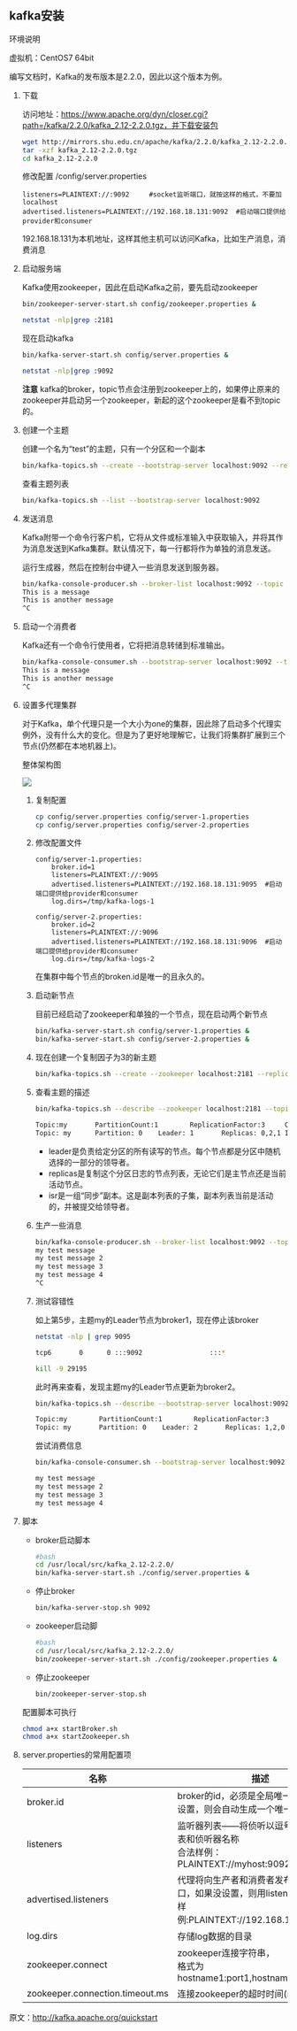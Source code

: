 ## kafka安装

环境说明

虚拟机：CentOS7 64bit

编写文档时，Kafka的发布版本是2.2.0，因此以这个版本为例。

1. 下载
    
    访问地址：https://www.apache.org/dyn/closer.cgi?path=/kafka/2.2.0/kafka_2.12-2.2.0.tgz，并下载安装包
    
    ```bash
    wget http://mirrors.shu.edu.cn/apache/kafka/2.2.0/kafka_2.12-2.2.0.tgz
    tar -xzf kafka_2.12-2.2.0.tgz
    cd kafka_2.12-2.2.0
    ```

    修改配置
    /config/server.properties
    
    ```
    listeners=PLAINTEXT://:9092     #socket监听端口，就按这样的格式，不要加localhost
    advertised.listeners=PLAINTEXT://192.168.18.131:9092  #启动端口提供给provider和consumer
    ```

    192.168.18.131为本机地址，这样其他主机可以访问Kafka，比如生产消息，消费消息

2. 启动服务端

    Kafka使用zookeeper，因此在启动Kafka之前，要先启动zookeeper

    ```bash
    bin/zookeeper-server-start.sh config/zookeeper.properties &

    netstat -nlp|grep :2181
    ```

    现在启动kafka

    ```bash
    bin/kafka-server-start.sh config/server.properties &

    netstat -nlp|grep :9092
    ```

    **注意**
    kafka的broker，topic节点会注册到zookeeper上的，如果停止原来的zookeeper并启动另一个zookeeper，新起的这个zookeeper是看不到topic的。

3. 创建一个主题

    创建一个名为“test”的主题，只有一个分区和一个副本

    ```bash
    bin/kafka-topics.sh --create --bootstrap-server localhost:9092 --replication-factor 1 --partitions 1 --topic test
    ```

    查看主题列表

    ```bash
    bin/kafka-topics.sh --list --bootstrap-server localhost:9092
    ```

4. 发送消息

    Kafka附带一个命令行客户机，它将从文件或标准输入中获取输入，并将其作为消息发送到Kafka集群。默认情况下，每一行都将作为单独的消息发送。

    运行生成器，然后在控制台中键入一些消息发送到服务器。

    ```bash
    bin/kafka-console-producer.sh --broker-list localhost:9092 --topic test
    This is a message
    This is another message
    ^C
    ```

5. 启动一个消费者

    Kafka还有一个命令行使用者，它将把消息转储到标准输出。

    ```bash
    bin/kafka-console-consumer.sh --bootstrap-server localhost:9092 --topic test --from-beginning
    This is a message
    This is another message
    ^C
    ```

6. 设置多代理集群

    对于Kafka，单个代理只是一个大小为one的集群，因此除了启动多个代理实例外，没有什么大的变化。但是为了更好地理解它，让我们将集群扩展到三个节点(仍然都在本地机器上)。

    整体架构图
    
    ![](kafka/kafka-install-cluster.png)

    1. 复制配置

        ```bash
        cp config/server.properties config/server-1.properties
        cp config/server.properties config/server-2.properties
        ```

    2. 修改配置文件

        ```
        config/server-1.properties:
            broker.id=1
            listeners=PLAINTEXT://:9095
            advertised.listeners=PLAINTEXT://192.168.18.131:9095  #启动端口提供给provider和consumer
            log.dirs=/tmp/kafka-logs-1
        
        config/server-2.properties:
            broker.id=2
            listeners=PLAINTEXT://:9096
            advertised.listeners=PLAINTEXT://192.168.18.131:9096  #启动端口提供给provider和consumer
            log.dirs=/tmp/kafka-logs-2
        ```

        在集群中每个节点的broken.id是唯一的且永久的。

    3. 启动新节点

        目前已经启动了zookeeper和单独的一个节点，现在启动两个新节点

        ```bash
        bin/kafka-server-start.sh config/server-1.properties &
        bin/kafka-server-start.sh config/server-2.properties &
        ```

    4. 现在创建一个复制因子为3的新主题

        ```bash
        bin/kafka-topics.sh --create --zookeeper localhost:2181 --replication-factor 3 --partitions 1 --topic my
        ```

    5. 查看主题的描述

        ```bash
        bin/kafka-topics.sh --describe --zookeeper localhost:2181 --topic my
        
        Topic:my       PartitionCount:1        ReplicationFactor:3     Configs:segment.bytes=1073741824
        Topic: my      Partition: 0    Leader: 1       Replicas: 0,2,1 Isr: 0,1,2
        ```

        * leader是负责给定分区的所有读写的节点。每个节点都是分区中随机选择的一部分的领导者。
        * replicas是复制这个分区日志的节点列表，无论它们是主节点还是当前活动节点。
        * isr是一组“同步”副本。这是副本列表的子集，副本列表当前是活动的，并被提交给领导者。

    6. 生产一些消息

        ```bash
        bin/kafka-console-producer.sh --broker-list localhost:9092 --topic my
        my test message 
        my test message 2
        my test message 3
        my test message 4
        ^C
        ```

    7. 测试容错性

        如上第5步，主题my的Leader节点为broker1，现在停止该broker

        ```bash
        netstat -nlp | grep 9095

        tcp6       0      0 :::9092                 :::*                    LISTEN      29195/java

        kill -9 29195
        ```

        此时再来查看，发现主题my的Leader节点更新为broker2。

        ```bash
        bin/kafka-topics.sh --describe --bootstrap-server localhost:9092 --topic my

        Topic:my        PartitionCount:1        ReplicationFactor:3     Configs:segment.bytes=1073741824
        Topic: my       Partition: 0    Leader: 2       Replicas: 1,2,0 Isr: 2,0
        ```

        尝试消费信息

        ```bash
        bin/kafka-console-consumer.sh --bootstrap-server localhost:9092 --from-beginning --topic my
        
        my test message 
        my test message 2
        my test message 3
        my test message 4
        ```

7. 脚本

    * broker启动脚本
    
        ```bash
        #bash
        cd /usr/local/src/kafka_2.12-2.2.0/
        bin/kafka-server-start.sh ./config/server.properties &
        ```

    * 停止broker

        ```bash
        bin/kafka-server-stop.sh 9092
        ```

    * zookeeper启动脚

        ```bash
        #bash
        cd /usr/local/src/kafka_2.12-2.2.0/
        bin/zookeeper-server-start.sh ./config/zookeeper.properties &
        ```

    * 停止zookeeper

        ```bash
        bin/zookeeper-server-stop.sh
        ```

    配置脚本可执行
    ```bash
    chmod a+x startBroker.sh
    chmod a+x startZookeeper.sh
    ```

8. server.properties的常用配置项

    名称|描述|类型
    --|--|--
    broker.id|broker的id，必须是全局唯一的。如果没设置，则会自动生成一个唯一id|int
    listeners|监听器列表——将侦听以逗号分隔的uri列表和侦听器名称</br>合法样例：PLAINTEXT://myhost:9092,SSL://:9091|string
    advertised.listeners|代理将向生产者和消费者发布主机名和端口，如果没设置，则用listeners</br>样例:PLAINTEXT://192.168.18.131:9092|string
    log.dirs|存储log数据的目录|string
    zookeeper.connect|zookeeper连接字符串，</br>格式为hostname1:port1,hostname2:port2|string
    zookeeper.connection.timeout.ms|连接zookeeper的超时时间(ms)|int
    
原文：http://kafka.apache.org/quickstart